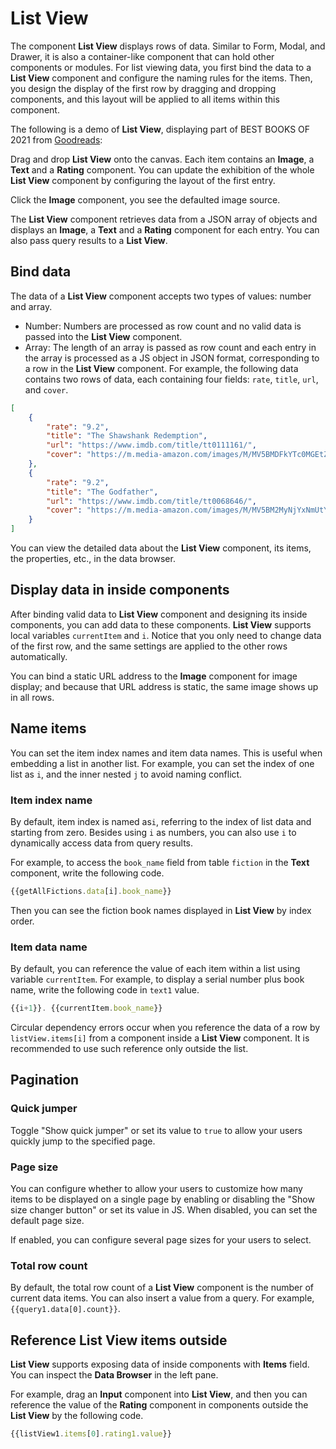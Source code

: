 # List View

The component **List View** displays rows of data. Similar to Form, Modal, and Drawer, it is also a container-like component that can hold other components or modules. For list viewing data, you first bind the data to a **List View** component and configure the naming rules for the items. Then, you design the display of the first row by dragging and dropping components, and this layout will be applied to all items within this component.

The following is a demo of **List View**, displaying part of BEST BOOKS OF 2021 from [Goodreads](https://www.goodreads.com/choiceawards/best-books-2021):

Drag and drop **List View** onto the canvas. Each item contains an **Image**, a **Text** and a **Rating** component. You can update the exhibition of the whole **List View** component by configuring the layout of the first entry.

Click the **Image** component, you see the defaulted image source.

The **List View** component retrieves data from a JSON array of objects and displays an **Image**, a **Text** and a **Rating** component for each entry. You can also pass query results to a **List View**.

## Bind data

The data of a **List View** component accepts two types of values: number and array.

* Number: Numbers are processed as row count and no valid data is passed into the **List View** component.
* Array: The length of an array is passed as row count and each entry in the array is processed as a JS object in JSON format, corresponding to a row in the **List View** component. For example, the following data contains two rows of data, each containing four fields: `rate`, `title`, `url`, and `cover`.

```json
[
    {
        "rate": "9.2",
        "title": "The Shawshank Redemption",
        "url": "https://www.imdb.com/title/tt0111161/",
        "cover": "https://m.media-amazon.com/images/M/MV5BMDFkYTc0MGEtZmNhMC00ZDIzLWFmNTEtODM1ZmRlYWMwMWFmXkEyXkFqcGdeQXVyMTMxODk2OTU@._V1_UY67_CR0,0,45,67_AL_.jpg"
    },
    {
        "rate": "9.2",
        "title": "The Godfather",
        "url": "https://www.imdb.com/title/tt0068646/",
        "cover": "https://m.media-amazon.com/images/M/MV5BM2MyNjYxNmUtYTAwNi00MTYxLWJmNWYtYzZlODY3ZTk3OTFlXkEyXkFqcGdeQXVyNzkwMjQ5NzM@._V1_UY67_CR1,0,45,67_AL_.jpg"
    }
]
```

You can view the detailed data about the **List View** component, its items, the properties, etc., in the data browser.

## Display data in inside components

After binding valid data to **List View** component and designing its inside components, you can add data to these components. **List View** supports local variables `currentItem` and `i`. Notice that you only need to change data of the first row, and the same settings are applied to the other rows automatically.


You can bind a static URL address to the **Image** component for image display; and because that URL address is static, the same image shows up in all rows.


## Name items

You can set the item index names and item data names. This is useful when embedding a list in another list. For example, you can set the index of one list as `i`, and the inner nested `j` to avoid naming conflict.

### Item index name

By default, item index is named as`i`, referring to the index of list data and starting from zero. Besides using `i` as numbers, you can also use `i` to dynamically access data from query results.

For example, to access the `book_name` field from table `fiction` in the **Text** component, write the following code.

```javascript
{{getAllFictions.data[i].book_name}}
```

Then you can see the fiction book names displayed in **List View** by index order.

### Item data name

By default, you can reference the value of each item within a list using variable `currentItem`. For example, to display a serial number plus book name, write the following code in `text1` value.

```javascript
{{i+1}}. {{currentItem.book_name}}
```


Circular dependency errors occur when you reference the data of a row by `listView.items[i]` from a component inside a **List View** component. It is recommended to use such reference only outside the list.


## Pagination

### Quick jumper

Toggle "Show quick jumper" or set its value to `true` to allow your users quickly jump to the specified page.

### Page size

You can configure whether to allow your users to customize how many items to be displayed on a single page by enabling or disabling the "Show size changer button" or set its value in JS. When disabled, you can set the default page size.

If enabled, you can configure several page sizes for your users to select.

### Total row count

By default, the total row count of a **List View** component is the number of current data items. You can also insert a value from a query. For example, `{{query1.data[0].count}}`.

## Reference List View items outside

**List View** supports exposing data of inside components with **Items** field. You can inspect the **Data Browser** in the left pane.

For example, drag an **Input** component into **List View**, and then you can reference the value of the **Rating** component in components outside the **List View** by the following code.

```javascript
{{listView1.items[0].rating1.value}}
```
